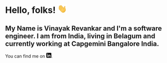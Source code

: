 # Hello, folks! <img src="https://github.com/Vinayakrevankar/vinayakrevankar/blob/main/wave.gif" width="30px">

## My Name is Vinayak Revankar and I'm a software engineer. I am from India, living in Belagum and currently working at Capgemini Bangalore India. 
You can find me on [![LinkedIn][1.2]][1].

[1.2]: https://raw.githubusercontent.com/Vinayakrevankar/vinayakrevankar/main/linkedin-3-16.png

[1]: https://in.linkedin.com/in/vinayakrevankar

<!--
**Vinayakrevankar/vinayakrevankar** is a ✨ _special_ ✨ repository because its `README.md` (this file) appears on your GitHub profile.

Here are some ideas to get you started:

- 🔭 I’m currently working on ...
- 🌱 I’m currently learning ...
- 👯 I’m looking to collaborate on ...
- 🤔 I’m looking for help with ...
- 💬 Ask me about ...
- 📫 How to reach me: ...
- 😄 Pronouns: ...
- ⚡ Fun fact: ...
-->
